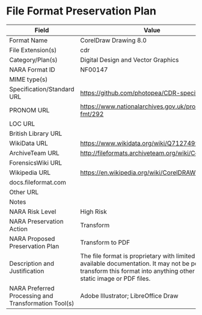 # File Format Preservation Plan
  | Field | Value |
  | ----------- | ----------- |
  | Format Name | CorelDraw Drawing 8.0 | 
| File Extension(s) | cdr | 
| Category/Plan(s) | Digital Design and Vector Graphics | 
| NARA Format ID | NF00147 | 
| MIME type(s) |  | 
| Specification/Standard URL | <https://github.com/photopea/CDR-specification> | 
| PRONOM URL | <https://www.nationalarchives.gov.uk/pronom/x-fmt/292> | 
| LOC URL |  | 
| British Library URL |  | 
| WikiData URL | <https://www.wikidata.org/wiki/Q71274998> | 
| ArchiveTeam URL | <http://fileformats.archiveteam.org/wiki/CorelDRAW> | 
| ForensicsWiki URL |  | 
| Wikipedia URL | <https://en.wikipedia.org/wiki/CorelDRAW> | 
| docs.fileformat.com |  | 
| Other URL |  | 
| Notes |  | 
| NARA Risk Level | High Risk | 
| NARA Preservation Action | Transform | 
| NARA Proposed Preservation Plan | Transform to PDF | 
| Description and Justification | The file format is proprietary with limited open or available documentation. It may not be possible to transform this format into anything other than static image or PDF files. | 
| NARA Preferred Processing and Transformation Tool(s) | Adobe Illustrator; LibreOffice Draw | 
